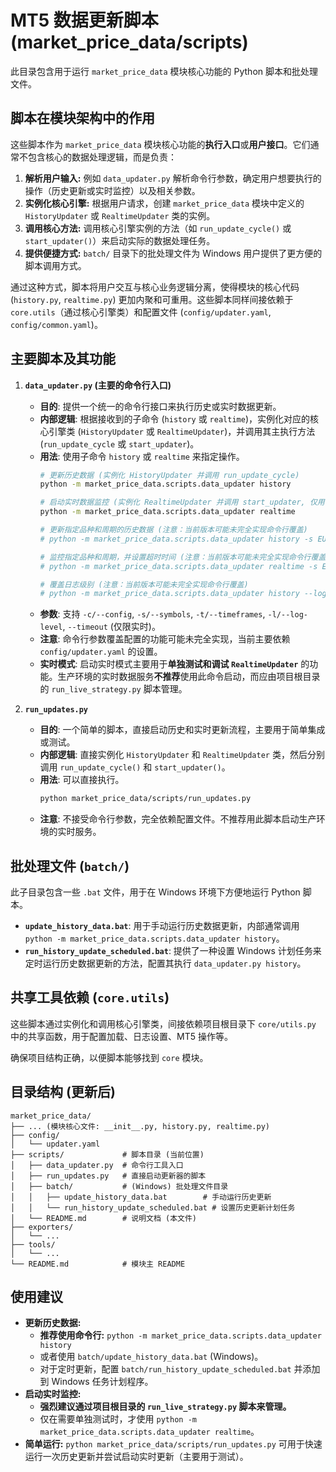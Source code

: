 # MT5 数据更新脚本 (market_price_data/scripts)

此目录包含用于运行 `market_price_data` 模块核心功能的 Python 脚本和批处理文件。

## 脚本在模块架构中的作用

这些脚本作为 `market_price_data` 模块核心功能的**执行入口**或**用户接口**。它们通常不包含核心的数据处理逻辑，而是负责：

1.  **解析用户输入:** 例如 `data_updater.py` 解析命令行参数，确定用户想要执行的操作（历史更新或实时监控）以及相关参数。
2.  **实例化核心引擎:** 根据用户请求，创建 `market_price_data` 模块中定义的 `HistoryUpdater` 或 `RealtimeUpdater` 类的实例。
3.  **调用核心方法:** 调用核心引擎实例的方法（如 `run_update_cycle()` 或 `start_updater()`）来启动实际的数据处理任务。
4.  **提供便捷方式:** `batch/` 目录下的批处理文件为 Windows 用户提供了更方便的脚本调用方式。

通过这种方式，脚本将用户交互与核心业务逻辑分离，使得模块的核心代码 (`history.py`, `realtime.py`) 更加内聚和可重用。这些脚本同样间接依赖于 `core.utils`（通过核心引擎类）和配置文件 (`config/updater.yaml`, `config/common.yaml`)。

## 主要脚本及其功能

1.  **`data_updater.py` (主要的命令行入口)**
    *   **目的**: 提供一个统一的命令行接口来执行历史或实时数据更新。
    *   **内部逻辑**: 根据接收到的子命令 (`history` 或 `realtime`)，实例化对应的核心引擎类 (`HistoryUpdater` 或 `RealtimeUpdater`)，并调用其主执行方法 (`run_update_cycle` 或 `start_updater`)。
    *   **用法**: 使用子命令 `history` 或 `realtime` 来指定操作。
        ```bash
        # 更新历史数据 (实例化 HistoryUpdater 并调用 run_update_cycle)
        python -m market_price_data.scripts.data_updater history

        # 启动实时数据监控 (实例化 RealtimeUpdater 并调用 start_updater, 仅用于测试)
        python -m market_price_data.scripts.data_updater realtime

        # 更新指定品种和周期的历史数据 (注意：当前版本可能未完全实现命令行覆盖)
        # python -m market_price_data.scripts.data_updater history -s EURUSD XAUUSD -t H1 D1

        # 监控指定品种和周期，并设置超时时间 (注意：当前版本可能未完全实现命令行覆盖)
        # python -m market_price_data.scripts.data_updater realtime -s EURUSD -t M5 M15 --timeout 3600

        # 覆盖日志级别 (注意：当前版本可能未完全实现命令行覆盖)
        # python -m market_price_data.scripts.data_updater history --log-level DEBUG
        ```
    *   **参数**: 支持 `-c/--config`, `-s/--symbols`, `-t/--timeframes`, `-l/--log-level`, `--timeout` (仅限实时)。
    *   **注意**: 命令行参数覆盖配置的功能可能未完全实现，当前主要依赖 `config/updater.yaml` 的设置。
    *   **实时模式**: 启动实时模式主要用于**单独测试和调试 `RealtimeUpdater`** 的功能。生产环境的实时数据服务**不推荐**使用此命令启动，而应由项目根目录的 `run_live_strategy.py` 脚本管理。

2.  **`run_updates.py`**
    *   **目的**: 一个简单的脚本，直接启动历史和实时更新流程，主要用于简单集成或测试。
    *   **内部逻辑**: 直接实例化 `HistoryUpdater` 和 `RealtimeUpdater` 类，然后分别调用 `run_update_cycle()` 和 `start_updater()`。
    *   **用法**: 可以直接执行。
        ```bash
        python market_price_data/scripts/run_updates.py
        ```
    *   **注意**: 不接受命令行参数，完全依赖配置文件。不推荐用此脚本启动生产环境的实时服务。

## 批处理文件 (`batch/`)

此子目录包含一些 `.bat` 文件，用于在 Windows 环境下方便地运行 Python 脚本。

-   **`update_history_data.bat`**: 用于手动运行历史数据更新，内部通常调用 `python -m market_price_data.scripts.data_updater history`。
-   **`run_history_update_scheduled.bat`**: 提供了一种设置 Windows 计划任务来定时运行历史数据更新的方法，配置其执行 `data_updater.py history`。

## 共享工具依赖 (`core.utils`)

这些脚本通过实例化和调用核心引擎类，间接依赖项目根目录下 `core/utils.py` 中的共享函数，用于配置加载、日志设置、MT5 操作等。

确保项目结构正确，以便脚本能够找到 `core` 模块。

## 目录结构 (更新后)

```
market_price_data/
├── ... (模块核心文件: __init__.py, history.py, realtime.py)
├── config/
│   └── updater.yaml
├── scripts/             # 脚本目录 (当前位置)
│   ├── data_updater.py  # 命令行工具入口
│   ├── run_updates.py   # 直接启动更新器的脚本
│   ├── batch/           # (Windows) 批处理文件目录
│   │   ├── update_history_data.bat        # 手动运行历史更新
│   │   └── run_history_update_scheduled.bat # 设置历史更新计划任务
│   └── README.md        # 说明文档 (本文件)
├── exporters/
│   └── ...
├── tools/
│   └── ...
└── README.md            # 模块主 README
```

## 使用建议

-   **更新历史数据:**
    -   **推荐使用命令行:** `python -m market_price_data.scripts.data_updater history`
    -   或者使用 `batch/update_history_data.bat` (Windows)。
    -   对于定时更新，配置 `batch/run_history_update_scheduled.bat` 并添加到 Windows 任务计划程序。
-   **启动实时监控:**
    -   **强烈建议通过项目根目录的 `run_live_strategy.py` 脚本来管理。**
    -   仅在需要单独测试时，才使用 `python -m market_price_data.scripts.data_updater realtime`。
-   **简单运行:** `python market_price_data/scripts/run_updates.py` 可用于快速运行一次历史更新并尝试启动实时更新（主要用于测试）。